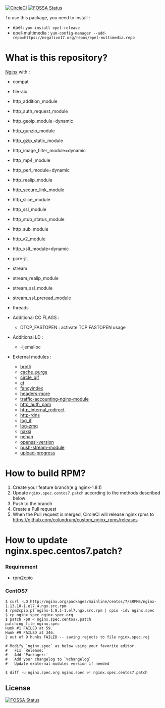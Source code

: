 [![CircleCI](https://circleci.com/gh/colundrum/custom_nginx_rpms.svg?style=svg)](https://circleci.com/gh/colundrum/custom_nginx_rpms)
[![FOSSA Status](https://app.fossa.io/api/projects/git%2Bgithub.com%2Fcolundrum%2Fcustom_nginx_rpms.svg?type=shield)](https://app.fossa.io/projects/git%2Bgithub.com%2Fcolundrum%2Fcustom_nginx_rpms?ref=badge_shield)

To use this package, you need to install :

- epel            : `yum install epel-release`
- epel-multimedia : `yum-config-manager --add-repo=https://negativo17.org/repos/epel-multimedia.repo`

# What is this repository?

[Nginx](http://nginx.org) with :

- compat
- file-aio
- http_addition_module
- http_auth_request_module
- http_geoip_module=dynamic
- http_gunzip_module
- http_gzip_static_module
- http_image_filter_module=dynamic
- http_mp4_module
- http_perl_module=dynamic
- http_realip_module
- http_secure_link_module
- http_slice_module
- http_ssl_module
- http_stub_status_module
- http_sub_module
- http_v2_module
- http_xslt_module=dynamic
- pcre-jit
- stream
- stream_realip_module
- stream_ssl_module
- stream_ssl_preread_module
- threads


- Additional CC FLAGS :
  - DTCP_FASTOPEN : activate TCP FASTOPEN usage

- Additional LD :
  - -ljemalloc

- External modules :
  - [brotli](https://github.com/google/ngx_brotli)
  - [cache_purge](https://github.com/FRiCKLE/ngx_cache_purge)
  - [circle_gif](https://github.com/evanmiller/nginx_circle_gif)
  - [ct](https://github.com/grahamedgecombe/nginx-ct)
  - [fancyindex](https://github.com/aperezdc/ngx-fancyindex)
  - [headers-more](https://github.com/openresty/headers-more-nginx-module)
  - [traffic-accounting-nginx-module](https://github.com/Lax/traffic-accounting-nginx-module)
  - [http_auth_pam](https://github.com/sto/ngx_http_auth_pam_module)
  - [http_internal_redirect](https://github.com/flygoast/ngx_http_internal_redirect)
  - [http-rdns](https://github.com/flant/nginx-http-rdns)
  - [log_if](https://github.com/cfsego/ngx_log_if)
  - [log-zmq](https://github.com/alticelabs/nginx-log-zmq)
  - [naxsi](https://github.com/nbs-system/naxsi)
  - [nchan](https://github.com/slact/nchan)
  - [openssl-version](https://github.com/apcera/nginx-openssl-version)
  - [push-stream-module](https://github.com/wandenberg/nginx-push-stream-module)
  - [upload-progress](https://github.com/masterzen/nginx-upload-progress-module)

# How to build RPM?

1. Create your feature branch(e.g nginx-1.8.1)
2. Update `nginx.spec.centos7.patch` according to the methods described below
3. Push to the branch
4. Create a Pull request
5. When the Pull request is merged, CircleCI will release nginx rpms to https://github.com/colundrum/custom_nginx_rpms/releases

# How to update nginx.spec.centos7.patch?

### Requirement

* rpm2cpio

### CentOS7

```
$ curl -LO http://nginx.org/packages/mainline/centos/7/SRPMS/nginx-1.13.10-1.el7_4.ngx.src.rpm
$ rpm2cpio.pl nginx-1.8.1-1.el7.ngx.src.rpm | cpio -idv nginx.spec
$ cp nginx.spec nginx.spec.org
$ patch -p0 < nginx.spec.centos7.patch
patching file nginx.spec
Hunk #1 FAILED at 59.
Hunk #9 FAILED at 346.
2 out of 9 hunks FAILED -- saving rejects to file nginx.spec.rej

# Modify `nginx.spec` as below using your favorite editor.
#   Fix `Release:`
#   Add `Packager:`
#   Add your changelog to `%changelog`
#   Update exaternal modules version if needed

$ diff -u nginx.spec.org nginx.spec >! nginx.spec.centos7.patch
```


## License
[![FOSSA Status](https://app.fossa.io/api/projects/git%2Bgithub.com%2Fcolundrum%2Fcustom_nginx_rpms.svg?type=large)](https://app.fossa.io/projects/git%2Bgithub.com%2Fcolundrum%2Fcustom_nginx_rpms?ref=badge_large)
